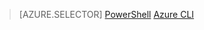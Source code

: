 > [AZURE.SELECTOR] 
[PowerShell](dns-reverse-dns-record-operations-ps.md)
[Azure CLI](dns-reverse-dns-record-operations-cli.md)

<!---HONumber=AcomDC_0309_2016-->